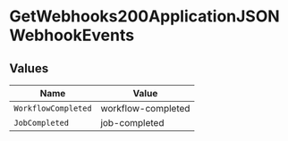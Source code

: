 # GetWebhooks200ApplicationJSONWebhookEvents


## Values

| Name                | Value               |
| ------------------- | ------------------- |
| `WorkflowCompleted` | workflow-completed  |
| `JobCompleted`      | job-completed       |